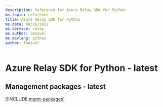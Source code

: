 ```yaml
---
description: Reference for Azure Relay SDK for Python
ms.topic: reference
title: Azure Relay SDK for Python
ms.data: 08/16/2022
ms.service: relay
ms.author: lmazuel
ms.devlang: python
author: lmazuel
---
```

# Azure Relay SDK for Python - latest

## Management packages - latest
[!INCLUDE [mgmt-packages](relay-mgmt-index.md)]